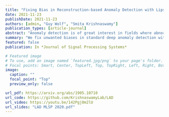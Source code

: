 ```yaml
---
title: "Fixing Bias in Reconstruction-based Anomaly Detection with Lipschitz Discriminators"
date: 2021-11-23
publishDate: 2021-11-23
authors: [admin, "Guy Wolf", "Smita Krishnaswamy"]
publication_types: [article-journal]
abstract: "Anomaly detection is of great interest in fields where abnormalities need to be identified and corrected (e.g., medicine and finance). Deep learning methods for this task often rely on autoencoder reconstruction error, sometimes in conjunction with other penalties. We show that this approach exhibits intrinsic biases that lead to undesirable results. Reconstruction-based methods can sometimes show low error on simple-to-reconstruct points that are not part of the training data, for example the all black image. Instead, we introduce a new unsupervised Lipschitz anomaly discriminator (LAD) that does not suffer from these biases. Our anomaly discriminator is trained, similar to the discriminator of a GAN, to detect the difference between the training data and corruptions of the training data. We show that this procedure successfully detects unseen anomalies with guarantees on those that have a certain Wasserstein distance from the data or corrupted training set. These additions allow us to show improved performance on MNIST, CIFAR10, and health record data. Further, LAD does not require decoding back to the original data space, which makes anomaly detection possible in domains where it is difficult to define a decoder, such as in irregular graph structured data. Empirically, we show this framework leads to improved performance on image, health record, and graph data."
summary: "We fix unwanted biases in standard deep anomaly detection with a new architecture. Extended from IEEE MLSP (2020) version."
featured: false
publication: In *Journal of Signal Processing Systems*

# Featured image
# To use, add an image named `featured.jpg/png` to your page's folder.
# Focal points: Smart, Center, TopLeft, Top, TopRight, Left, Right, BottomLeft, Bottom, BottomRight.
image:
  caption: ""
  focal_point: "Top"
  preview_only: false

url_pdf: https://arxiv.org/abs/1905.10710
url_code: https://github.com/KrishnaswamyLab/LAD
url_video: https://youtu.be/142Pgj0m2lU
url_slides: "LAD MLSP 2020.pdf"
---
```


